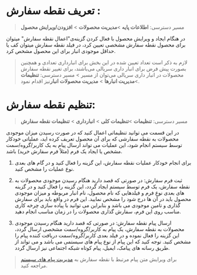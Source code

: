 
# تعریف نقطه سفارش :

> مسیر دسترسی:  **اطلاعات پایه** >**مدیریت محصولات** > **افزودن/ویرایش محصول**

در هنگام ایجاد و ویرایش محصول با فعال کردن گزینه‌ی"اعمال نقطه سفارش"  میتوان برای محصول نقطه سفارش مشخصی تعیین کرد، در فیلد نقطه سفارش میتوان کف یا حداقل موجودی انبار برای این محصول مشخص کرد.

> لازم به ذکر است تعداد تعیین شده در این بخش برای انبارداری تعدادی و همچنین بصورت پیش فرض برای انبار داری سریالی می‌باشند، برای تغییر نقطه سفارش محصولات در انبار داری سریالی می‌توان از مسیر > مسیر دسترسی:  **تنظیمات** >**مدیریت انبارها** > **مدیریت محصولات انبار**نیز اقدام نمود.

# تنظیم نقطه سفارش:

> مسیر دسترسی:  **تنظیمات** >**تنظیمات کلی** > **انبارداری** > **تنظیمات نقطه سفارش**

در این قسمت می توانید تنظیماتی اعمال کنید که در صورت رسیدن میزان موجودی محصولات به نقطه سفارشی که برای آن محصول تعریف کرده اید، عملیاتی خودکار توسط سیستم انجام شود، این عملیات می تواند ارسال پیام به یک کاربر/گروه/سمت مشخص یا ایجاد یک فرم (مثلاً فرم سفارش خرید) باشد.

1. برای انجام خودکار عملیات نقطه سفارش، این گزینه را فعال کنید و در گام های بعدی نوع عملیات را مشخص کنید.

2.  ثبت فرم سفارش: در صورتی که قصد دارید هنگام رسیدن موجودی محصولات به نقطه سفارش، یک فرم توسط سیستم ایجاد گردد، این گزینه را فعال کنید و در گزینه های بعدی نوع فرم و فیلدهایی که نام محصول، نام انبار مربوطه و میزان موجودی محصول باید در آن ها درج شود را مشخص نمایید. این فرم در واقع باید برای سفارش گذاری و تامین موجودی می باشد و بنابراین می توانید با پیاده سازی چرخه کاری مناسب روی این فرم، سفارش گذاری محصولات را در زمان مناسب انجام دهید.

3.  ارسال پیام نقطه سفارش: در صورتی که قصد دارید هنگام رسیدن موجودی محصولات به نقطه سفارش، یک پیام به کاربر/گروه/سمت مشخصی ارسال گردد، این گزینه را فعال نموده و در فیلد بعدی کاربر/گروه/سمت دریافت کننده پیام را مشخص کنید. توجه کنید که این پیام از نوع پیام های سیستمی می باشد و می تواند از طریق رسانه های پیامک، ایمیل، پیام کوتاه شبکه اجتماعی نیز ارسال گردد.

> برای ویرایش متن پیام مرتبط با نقطه سفارش به [مدیریت پیام های سیستم](https://github.com/1stco/PayamGostarDocs/blob/master/help%202.5.4/Basic-Information/Manage-system-messages/Manage-system-messages.md) مراجعه کنید.
